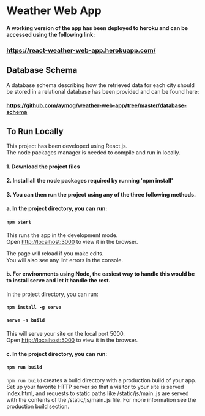 # Weather Web App

#### A working version of the app has been deployed to heroku and can be accessed using the following link:
### https://react-weather-web-app.herokuapp.com/

## Database Schema

A database schema describing how the retrieved data for each city should be stored in a relational database has been provided and can be found here: 
#### https://github.com/aymog/weather-web-app/tree/master/database-schema


## To Run Locally

This project has been developed using React.js.  
The node packages manager is needed to compile and run in locally.

#### 1. Download the project files
#### 2. Install all the node packages required by running 'npm install'
#### 3. You can then run the project using any of the three following methods.  
#### a. In the project directory, you can run:

#### `npm start`

This runs the app in the development mode.<br>
Open [http://localhost:3000](http://localhost:3000) to view it in the browser.

The page will reload if you make edits.<br>
You will also see any lint errors in the console.

 #### b. For environments using Node, the easiest way to handle this would be to install serve and let it handle the rest.  
  In the project directory, you can run:
 #### `npm install -g serve`
 #### `serve -s build`
 This will serve your site on the local port 5000.  
 Open [http://localhost:5000](http://localhost:5000) to view it in the browser.
  
 #### c. In the project directory, you can run:
  
 #### `npm run build`
  
`npm run build` creates a build directory with a production build of your app. Set up your favorite HTTP server so that a visitor to your site is served index.html, and requests to static paths like /static/js/main.<hash>.js are served with the contents of the /static/js/main.<hash>.js file. For more information see the production build section.  
  
